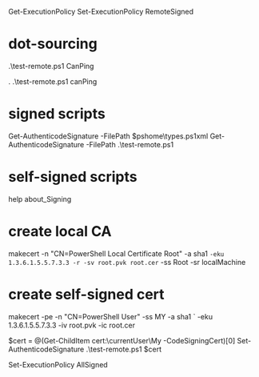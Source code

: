 Get-ExecutionPolicy
Set-ExecutionPolicy RemoteSigned

# dot-sourcing
.\test-remote.ps1
CanPing

. .\test-remote.ps1
canPing

# signed scripts
Get-AuthenticodeSignature -FilePath $pshome\types.ps1xml
Get-AuthenticodeSignature -FilePath .\test-remote.ps1


# self-signed scripts
help about_Signing

# create local CA
makecert -n "CN=PowerShell Local Certificate Root" -a sha1 `
         -eku 1.3.6.1.5.5.7.3.3 -r -sv root.pvk root.cer `
         -ss Root -sr localMachine
         
# create self-signed cert
makecert -pe -n "CN=PowerShell User" -ss MY -a sha1 `
         -eku 1.3.6.1.5.5.7.3.3 -iv root.pvk -ic root.cer
         
$cert = @(Get-ChildItem cert:\currentUser\My -CodeSigningCert)[0]
Set-AuthenticodeSignature .\test-remote.ps1 $cert

Set-ExecutionPolicy AllSigned

